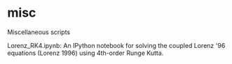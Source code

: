 # misc
Miscellaneous scripts 

Lorenz_RK4.ipynb: An IPython notebook for solving the coupled Lorenz '96 equations (Lorenz 1996) using 4th-order Runge Kutta.
